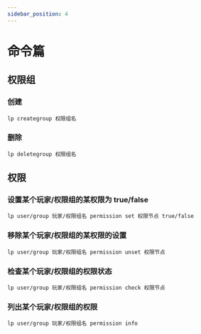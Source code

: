 ```yaml
---
sidebar_position: 4
---
```


# 命令篇


## 权限组

### 创建
```
lp creategroup 权限组名
```

### 删除
```
lp deletegroup 权限组名
```

## 权限

### 设置某个玩家/权限组的某权限为 true/false
```
lp user/group 玩家/权限组名 permission set 权限节点 true/false
```

### 移除某个玩家/权限组的某权限的设置
```
lp user/group 玩家/权限组名 permission unset 权限节点
```

### 检查某个玩家/权限组的权限状态
```
lp user/group 玩家/权限组名 permission check 权限节点
```

### 列出某个玩家/权限组的权限
```
lp user/group 玩家/权限组名 permission info
```
